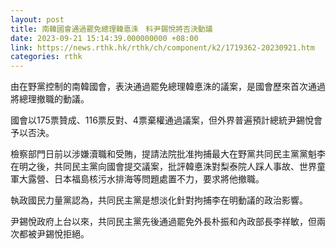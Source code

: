```yaml
---
layout: post
title: 南韓國會通過罷免總理韓悳洙　料尹錫悅將否決動議
date: 2023-09-21 15:14:39.000000000 +08:00
link: https://news.rthk.hk/rthk/ch/component/k2/1719362-20230921.htm
categories: rthk
---
```


由在野黨控制的南韓國會，表決通過罷免總理韓悳洙的議案，是國會歷來首次通過將總理撤職的動議。

國會以175票贊成、116票反對、4票棄權通過議案，但外界普遍預計總統尹錫悅會予以否決。

檢察部門日前以涉嫌瀆職和受賄，提請法院批准拘捕最大在野黨共同民主黨黨魁李在明之後，共同民主黨向國會提交議案，批評韓悳洙對梨泰院人踩人事故、世界童軍大露營、日本福島核污水排海等問題處置不力，要求將他撤職。 

執政國民力量黨認為，共同民主黨是想淡化針對拘捕李在明動議的政治影響。

尹錫悅政府上台以來，共同民主黨先後通過罷免外長朴振和內政部長李祥敏，但兩次都被尹錫悅拒絕。
